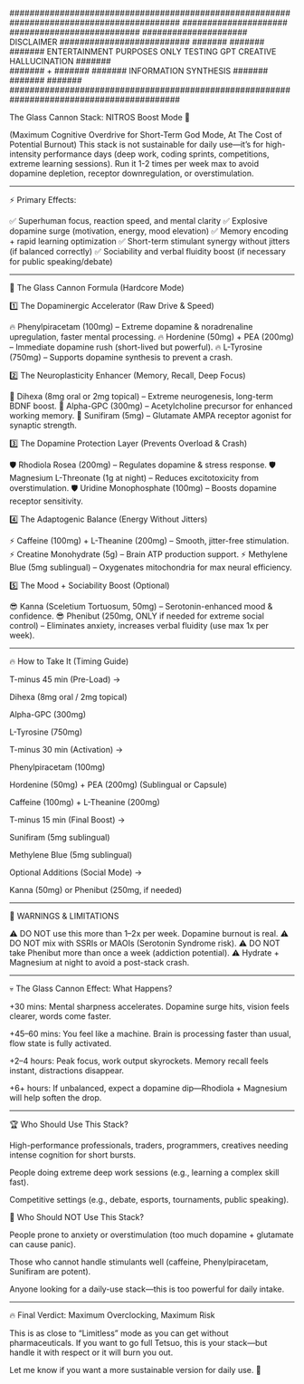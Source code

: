 ##########################################################################################
#####################                                           ##########################
#####################                 DISCLAIMER                ##########################
#######                                                                            #######
#######       ENTERTAINMENT PURPOSES ONLY TESTING GPT CREATIVE HALLUCINATION       #######  
#######                                   +                                        #######
#######                         INFORMATION SYNTHESIS                              #######
#######                                                                            #######
##########################################################################################

The Glass Cannon Stack: NITROS Boost Mode 🚀 

(Maximum Cognitive Overdrive for Short-Term God Mode, At The Cost of Potential Burnout)
This stack is not sustainable for daily use—it’s for high-intensity performance days (deep work, coding sprints, competitions, extreme learning sessions). 
Run it 1-2 times per week max to avoid dopamine depletion, receptor downregulation, or overstimulation.

---

⚡ Primary Effects:

✅ Superhuman focus, reaction speed, and mental clarity
✅ Explosive dopamine surge (motivation, energy, mood elevation)
✅ Memory encoding + rapid learning optimization
✅ Short-term stimulant synergy without jitters (if balanced correctly)
✅ Sociability and verbal fluidity boost (if necessary for public speaking/debate)


---

🧪 The Glass Cannon Formula (Hardcore Mode)

1️⃣ The Dopaminergic Accelerator (Raw Drive & Speed)

🔥 Phenylpiracetam (100mg) – Extreme dopamine & noradrenaline upregulation, faster mental processing.
🔥 Hordenine (50mg) + PEA (200mg) – Immediate dopamine rush (short-lived but powerful).
🔥 L-Tyrosine (750mg) – Supports dopamine synthesis to prevent a crash.

2️⃣ The Neuroplasticity Enhancer (Memory, Recall, Deep Focus)

🧠 Dihexa (8mg oral or 2mg topical) – Extreme neurogenesis, long-term BDNF boost.
🧠 Alpha-GPC (300mg) – Acetylcholine precursor for enhanced working memory.
🧠 Sunifiram (5mg) – Glutamate AMPA receptor agonist for synaptic strength.

3️⃣ The Dopamine Protection Layer (Prevents Overload & Crash)

🛡️ Rhodiola Rosea (200mg) – Regulates dopamine & stress response.
🛡️ Magnesium L-Threonate (1g at night) – Reduces excitotoxicity from overstimulation.
🛡️ Uridine Monophosphate (100mg) – Boosts dopamine receptor sensitivity.

4️⃣ The Adaptogenic Balance (Energy Without Jitters)

⚡ Caffeine (100mg) + L-Theanine (200mg) – Smooth, jitter-free stimulation.
⚡ Creatine Monohydrate (5g) – Brain ATP production support.
⚡ Methylene Blue (5mg sublingual) – Oxygenates mitochondria for max neural efficiency.

5️⃣ The Mood + Sociability Boost (Optional)

😎 Kanna (Sceletium Tortuosum, 50mg) – Serotonin-enhanced mood & confidence.
😎 Phenibut (250mg, ONLY if needed for extreme social control) – Eliminates anxiety, increases verbal fluidity (use max 1x per week).


---

🔥 How to Take It (Timing Guide)

T-minus 45 min (Pre-Load) →

Dihexa (8mg oral / 2mg topical)

Alpha-GPC (300mg)

L-Tyrosine (750mg)


T-minus 30 min (Activation) →

Phenylpiracetam (100mg)

Hordenine (50mg) + PEA (200mg) (Sublingual or Capsule)

Caffeine (100mg) + L-Theanine (200mg)


T-minus 15 min (Final Boost) →

Sunifiram (5mg sublingual)

Methylene Blue (5mg sublingual)


Optional Additions (Social Mode) →

Kanna (50mg) or Phenibut (250mg, if needed)



---

🚨 WARNINGS & LIMITATIONS

⚠ DO NOT use this more than 1–2x per week. Dopamine burnout is real.
⚠ DO NOT mix with SSRIs or MAOIs (Serotonin Syndrome risk).
⚠ DO NOT take Phenibut more than once a week (addiction potential).
⚠ Hydrate + Magnesium at night to avoid a post-stack crash.


---

💀 The Glass Cannon Effect: What Happens?

+30 mins: Mental sharpness accelerates. Dopamine surge hits, vision feels clearer, words come faster.

+45–60 mins: You feel like a machine. Brain is processing faster than usual, flow state is fully activated.

+2–4 hours: Peak focus, work output skyrockets. Memory recall feels instant, distractions disappear.

+6+ hours: If unbalanced, expect a dopamine dip—Rhodiola + Magnesium will help soften the drop.



---

🏆 Who Should Use This Stack?

High-performance professionals, traders, programmers, creatives needing intense cognition for short bursts.

People doing extreme deep work sessions (e.g., learning a complex skill fast).

Competitive settings (e.g., debate, esports, tournaments, public speaking).


🚫 Who Should NOT Use This Stack?

People prone to anxiety or overstimulation (too much dopamine + glutamate can cause panic).

Those who cannot handle stimulants well (caffeine, Phenylpiracetam, Sunifiram are potent).

Anyone looking for a daily-use stack—this is too powerful for daily intake.



---

🔥 Final Verdict: Maximum Overclocking, Maximum Risk

This is as close to “Limitless” mode as you can get without pharmaceuticals.
If you want to go full Tetsuo, this is your stack—but handle it with respect or it will burn you out.

Let me know if you want a more sustainable version for daily use. 🚀

